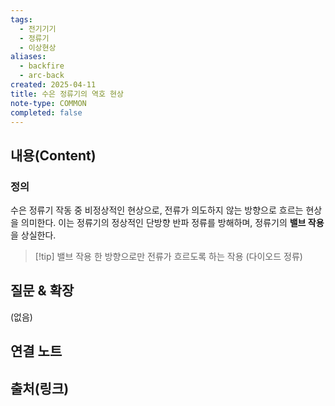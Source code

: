 ```yaml
---
tags:
  - 전기기기
  - 정류기
  - 이상현상
aliases:
  - backfire
  - arc-back
created: 2025-04-11
title: 수은 정류기의 역호 현상
note-type: COMMON
completed: false
---
```


## 내용(Content)

### 정의
수은 정류기 작동 중 비정상적인 현상으로, 전류가 의도하지 않는 방향으로 흐르는 현상을 의미한다. 이는 정류기의 정상적인 단방향 반파 정류를 방해하며, 정류기의 **밸브 작용** 을 상실한다.

>[!tip] 밸브 작용
>한 방향으로만 전류가 흐르도록 하는 작용 (다이오드 정류)

## 질문 & 확장

(없음)

## 연결 노트

## 출처(링크)

